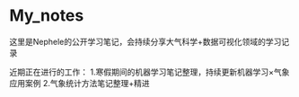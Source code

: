 # My_notes

这里是Nephele的公开学习笔记，会持续分享大气科学+数据可视化领域的学习记录

近期正在进行的工作：
1.寒假期间的机器学习笔记整理，持续更新机器学习×气象应用案例
2.气象统计方法笔记整理+精进
